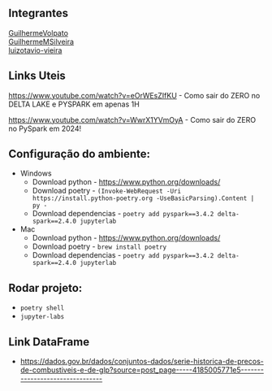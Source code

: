 ## Integrantes
[GuilhermeVolpato](https://github.com/GuilhermeVolpato)<br>
[GuilhermeMSilveira](https://github.com/GuilhermeMSilveira)<br>
[luizotavio-vieira](https://github.com/luizotavio-vieira)<br>

## Links Uteis
https://www.youtube.com/watch?v=eOrWEsZIfKU - Como sair do ZERO no DELTA LAKE e PYSPARK em apenas 1H

https://www.youtube.com/watch?v=WwrX1YVmOyA - Como sair do ZERO no PySpark em 2024!

## Configuração do ambiente:
- Windows
  - Download python - https://www.python.org/downloads/
  - Download poetry - `(Invoke-WebRequest -Uri https://install.python-poetry.org -UseBasicParsing).Content | py -`
  - Download dependencias - `poetry add pyspark==3.4.2 delta-spark==2.4.0 jupyterlab`
- Mac
  - Download python - https://www.python.org/downloads/
  - Download poetry - `brew install poetry`
  - Download dependencias - `poetry add pyspark==3.4.2 delta-spark==2.4.0 jupyterlab`
  
## Rodar projeto:
- `poetry shell `
- `jupyter-labs `

## Link DataFrame

- https://dados.gov.br/dados/conjuntos-dados/serie-historica-de-precos-de-combustiveis-e-de-glp?source=post_page-----4185005771e5--------------------------------
